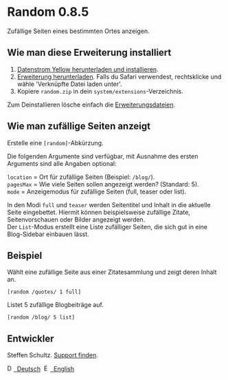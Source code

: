 Random 0.8.5
============
Zufällige Seiten eines bestimmten Ortes anzeigen.

## Wie man diese Erweiterung installiert

1. [Datenstrom Yellow herunterladen und installieren](https://github.com/datenstrom/yellow/).
2. [Erweiterung herunterladen](https://github.com/schulle4u/yellow-extensions-schulle4u/raw/master/zip/random.zip). Falls du Safari verwendest, rechtsklicke und wähle 'Verknüpfte Datei laden unter'.
3. Kopiere `random.zip` in dein `system/extensions`-Verzeichnis.

Zum Deinstallieren lösche einfach die [Erweiterungsdateien](extension.ini).

## Wie man zufällige Seiten anzeigt

Erstelle eine `[random]`-Abkürzung. 

Die folgenden Argumente sind verfügbar, mit Ausnahme des ersten Arguments sind alle Angaben optional:

`location` = Ort für zufällige Seiten (Beispiel: `/blog/`).  
`pagesMax` = Wie viele Seiten sollen angezeigt werden? (Standard: 5).  
`mode` = Anzeigemodus für zufällige Seiten (full, teaser oder list). 

In den Modi `full` und `teaser` werden Seitentitel und Inhalt in die aktuelle Seite eingebettet. Hiermit können beispielsweise zufällige Zitate, Seitenvorschauen oder Bilder angezeigt werden.  
Der `List`-Modus erstellt eine Liste zufälliger Seiten, die sich gut in eine Blog-Sidebar einbauen lässt. 

## Beispiel

Wählt eine zufällige Seite aus einer Zitatesammlung und zeigt deren Inhalt an. 

`[random /quotes/ 1 full]`

Listet 5 zufällige Blogbeiträge auf. 

`[random /blog/ 5 list]`

## Entwickler

Steffen Schultz. [Support finden](https://github.com/schulle4u/yellow-extensions-schulle4u/issues).

<p>
<a href="README-de.md"><img src="https://raw.githubusercontent.com/datenstrom/yellow-extensions/master/source/help/language-de.png" width="15" height="15" alt="Deutsch">&nbsp; Deutsch</a>&nbsp;
<a href="README.md"><img src="https://raw.githubusercontent.com/datenstrom/yellow-extensions/master/source/help/language-en.png" width="15" height="15" alt="English">&nbsp; English</a>&nbsp;
</p>
